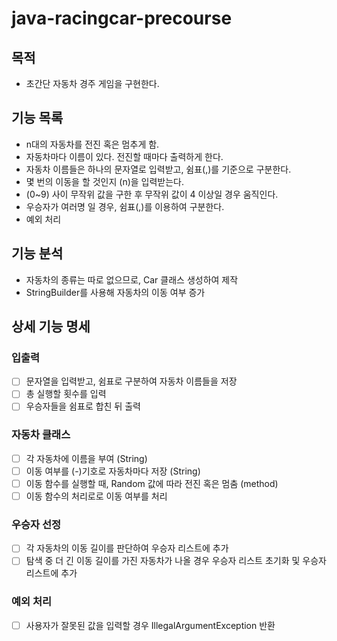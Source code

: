 # java-racingcar-precourse

## 목적
- 초간단 자동차 경주 게임을 구현한다.

## 기능 목록
- n대의 자동차를 전진 혹은 멈추게 함.
- 자동차마다 이름이 있다. 전진할 때마다 출력하게 한다.
- 자동차 이름들은 하나의 문자열로 입력받고, 쉼표(,)를 기준으로 구분한다.
- 몇 번의 이동을 할 것인지 (n)을 입력받는다.
- (0~9) 사이 무작위 값을 구한 후 무작위 값이 4 이상일 경우 움직인다.
- 우승자가 여러명 일 경우, 쉼표(,)를 이용하여 구분한다.
- 예외 처리

## 기능 분석
- 자동차의 종류는 따로 없으므로, Car 클래스 생성하여 제작
- StringBuilder를 사용해 자동차의 이동 여부 증가

## 상세 기능 명세

### 입출력
- [ ] 문자열을 입력받고, 쉼표로 구분하여 자동차 이름들을 저장
- [ ] 총 실행할 횟수를 입력
- [ ] 우승자들을 쉼표로 합친 뒤 출력

### 자동차 클래스
- [ ] 각 자동차에 이름을 부여 (String)
- [ ] 이동 여부를 (-)기호로 자동차마다 저장 (String)
- [ ] 이동 함수를 실행할 때, Random 값에 따라 전진 혹은 멈춤 (method)
- [ ] 이동 함수의 처리로로 이동 여부를 처리

### 우승자 선정
- [ ] 각 자동차의 이동 길이를 판단하여 우승자 리스트에 추가
- [ ] 탐색 중 더 긴 이동 길이를 가진 자동차가 나올 경우 우승자 리스트 초기화 및 우승자 리스트에 추가

### 예외 처리
- [ ] 사용자가 잘못된 값을 입력할 경우 IllegalArgumentException 반환
